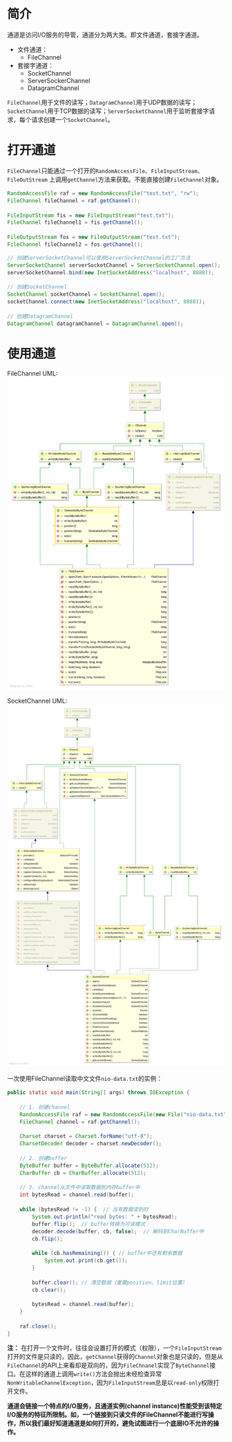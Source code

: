 # 简介
通道是访问I/O服务的导管，通道分为两大类。即文件通道，套接字通道。   
* 文件通道：   
    * FileChannel
* 套接字通道：
    * SocketChannel
    * ServerSockerChannel
    * DatagramChannel

`FileChannel`用于文件的读写；`DatagramChannel`用于UDP数据的读写；`SocketChannel`用于TCP数据的读写；`ServerSocketChannel`用于监听套接字请求，每个请求创建一个`SocketChannel`。

# 打开通道

`FileChannel`只能通过一个打开的`RandomAccessFile`、`FileInputStream`、`FileOutStream` 上调用`getChannel`方法来获取。不能直接创建`FileChannel`对象。

```java
RandomAccessFile raf = new RandomAccessFile("test.txt", "rw");
FileChannel fileChannel = raf.getChannel();

FileInputStream fis = new FileInputStream("test.txt");
FileChannel fileChannel1 = fis.getChannel();

FileOutputStream fos = new FileOutputStream("test.txt");
FileChannel fileChannel2 = fos.getChannel();
```

```java
// 创建ServerSocketChannel可以使用ServerSocketChannel的工厂方法
ServerSocketChannel serverSocketChannel = ServerSocketChannel.open();
serverSocketChannel.bind(new InetSocketAddress("localhost", 8888));

// 创建SocketChannel
SocketChannel socketChannel = SocketChannel.open();
socketChannel.connect(new InetSocketAddress("localhost", 8888));

// 创建DatagramChannel
DatagramChannel datagramChannel = DatagramChannel.open();
```

# 使用通道

FileChannel UML:   
![FileChannel UML](imgs/FileChannel-UML.png)     

SocketChannel UML:     
![SocketChannel UML](imgs/SocketChannel-UML.png)

一次使用FileChannel读取中文文件`nio-data.txt`的实例：   
```java
public static void main(String[] args) throws IOException {

    // 1. 创建channel
    RandomAccessFile raf = new RandomAccessFile(new File("nio-data.txt"), "rw");
    FileChannel channel = raf.getChannel();

    Charset charset = Charset.forName("utf-8");
    CharsetDecoder decoder = charset.newDecoder();

    // 2. 创建buffer
    ByteBuffer buffer = ByteBuffer.allocate(512);
    CharBuffer cb = CharBuffer.allocate(512);

    // 3. channel从文件中读取数据到内存buffer中
    int bytesRead = channel.read(buffer);

    while (bytesRead != -1) {  // 当有数据读到时
        System.out.println("read bytes: " + bytesRead);
        buffer.flip();  // buffer转换为可读模式
        decoder.decode(buffer, cb, false);  // 解码到CharBuffer中
        cb.flip();

        while (cb.hasRemaining()) { // buffer中还有剩余数据
            System.out.print(cb.get());
        }

        buffer.clear(); // 清空数据（重置position、limit位置）
        cb.clear();

        bytesRead = channel.read(buffer);
    }

    raf.close();
}
```


**注：**
在打开一个文件时，往往会设置打开的模式（权限），一个`FileInputStream`打开的文件是只读的，因此，`getChannel`获得的`Channel`对象也是只读的，但是从`FileChannel`的API上来看却是双向的，因为`FileChnanel`实现了`ByteChannel`接口。在这样的通道上调用`write()`方法会抛出未经检查异常`NonWritableChannelException`，因为`FileInputStream`总是以`read-only`权限打开文件。    

**通道会链接一个特点的I/O服务，且通道实例(channel instance)性能受到该特定I/O服务的特征所限制。如，一个链接到只读文件的FileChannel不能进行写操作，所以我们最好知道通道是如何打开的，避免试图进行一个底层IO不允许的操作。**


